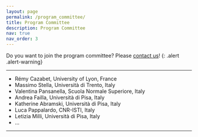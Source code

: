 ```yaml
---
layout: page
permalink: /program_committee/
title: Program Committee
description: Program Committee
nav: true
nav_order: 3
---
```


Do you want to join the program committee? Please <a href="mailto:mind-meets-media-workshop@googlegroups.com
">contact us</a>!
{: .alert .alert-warning}

<hr>

<ul>
    <li>Rémy Cazabet, University of Lyon, France</li>
    <li>Massimo Stella, Università di Trento, Italy</li>
    <li>Valentina Pansanella, Scuola Normale Superiore, Italy</li>
    <li>Andrea Failla, Università di Pisa, Italy</li>
    <li>Katherine Abramski, Università di Pisa, Italy</li>
    <li>Luca Pappalardo, CNR-ISTI, Italy</li>
    <li>Letizia Milli, Università di Pisa, Italy</li>
    <li>...</li>
</ul>

<hr>